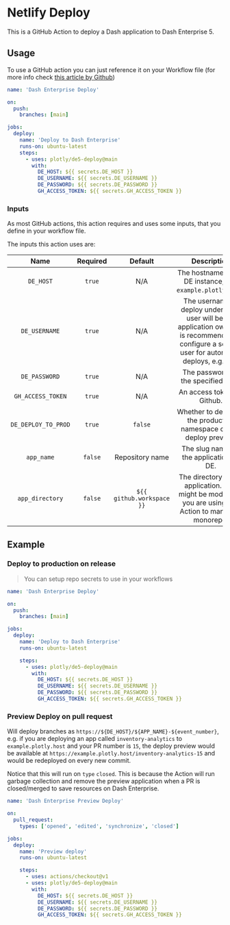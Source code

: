 # Netlify Deploy

This is a GitHub Action to deploy a Dash application to Dash Enterprise 5.

## Usage

To use a GitHub action you can just reference it on your Workflow file
(for more info check [this article by Github](https://help.github.com/en/actions/automating-your-workflow-with-github-actions/configuring-a-workflow))

```yml
name: 'Dash Enterprise Deploy'

on:
  push:
    branches: [main]

jobs:
  deploy:
    name: 'Deploy to Dash Enterprise'
    runs-on: ubuntu-latest
    steps:
      - uses: plotly/de5-deploy@main
        with:
          DE_HOST: ${{ secrets.DE_HOST }}
          DE_USERNAME: ${{ secrets.DE_USERNAME }}
          DE_PASSWORD: ${{ secrets.DE_PASSWORD }}
          GH_ACCESS_TOKEN: ${{ secrets.GH_ACCESS_TOKEN }}
```

### Inputs

As most GitHub actions, this action requires and uses some inputs, that you define in
your workflow file.

The inputs this action uses are:

| Name | Required | Default | Description |
|:----:|:--------:|:-------:|:-----------:|
| `DE_HOST` | `true` | N/A | The hostname of the DE instance, e.g. `example.plotly.host`. |
| `DE_USERNAME` | `true` | N/A | The username to deploy under. This user will be the application owner (it is recommended to configure a service user for automated deploys, e.g. `bot`) |
| `DE_PASSWORD` | `true` | N/A | The password for the specified user. |
| `GH_ACCESS_TOKEN` | `true` | N/A | An access token for Github. |
| `DE_DEPLOY_TO_PROD` | `true` | `false` | Whether to deploy to the production namespace or to a deploy preview. |
| `app_name` | `false` | Repository name | The slug name for the application on DE. |
| `app_directory` | `false` | `${{ github.workspace }}` | The directory of the application. This might be modified if you are using this Action to manage a monorepo. |


## Example

### Deploy to production on release

> You can setup repo secrets to use in your workflows

```yml
name: 'Dash Enterprise Deploy'

on:
  push:
    branches: [main]

jobs:
  deploy:
    name: 'Deploy to Dash Enterprise'
    runs-on: ubuntu-latest

    steps:
      - uses: plotly/de5-deploy@main
        with:
          DE_HOST: ${{ secrets.DE_HOST }}
          DE_USERNAME: ${{ secrets.DE_USERNAME }}
          DE_PASSWORD: ${{ secrets.DE_PASSWORD }}
          GH_ACCESS_TOKEN: ${{ secrets.GH_ACCESS_TOKEN }}
```

### Preview Deploy on pull request
Will deploy branches as `https://${DE_HOST}/${APP_NAME}-${event_number}`, e.g. if you are deploying an app called `inventory-analytics` to `example.plotly.host` and your PR number is `15`, the deploy preview would be available at `https://example.plotly.host/inventory-analytics-15` and would be redeployed on every new commit.

Notice that this will run on `type` `closed`. This is because the Action will run garbage collection and remove the preview application when a PR is closed/merged to save resources on Dash Enterprise.

```yml
name: 'Dash Enterprise Preview Deploy'

on:
  pull_request:
    types: ['opened', 'edited', 'synchronize', 'closed']

jobs:
  deploy:
    name: 'Preview deploy'
    runs-on: ubuntu-latest

    steps:
      - uses: actions/checkout@v1
      - uses: plotly/de5-deploy@main
        with:
          DE_HOST: ${{ secrets.DE_HOST }}
          DE_USERNAME: ${{ secrets.DE_USERNAME }}
          DE_PASSWORD: ${{ secrets.DE_PASSWORD }}
          GH_ACCESS_TOKEN: ${{ secrets.GH_ACCESS_TOKEN }}
```